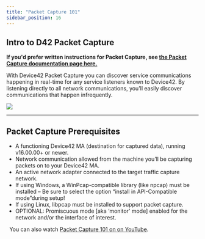 ```yaml
---
title: "Packet Capture 101"
sidebar_position: 16
---
```


## Intro to D42 Packet Capture

**If you'd prefer written instructions for Packet Capture, see [the Packet Capture documentation page here.](https://docs.device42.com/auto-discovery/packet-capture/)**

With Device42 Packet Capture you can discover service communications happening in real-time for any service listeners known to Device42. By listening directly to all network communications, you'll easily discover communications that happen infrequently.

<script src="https://fast.wistia.com/embed/medias/pz35w51w8t.jsonp" async></script>

<script src="https://fast.wistia.com/assets/external/E-v1.js" async></script>

![](https://fast.wistia.com/embed/medias/pz35w51w8t/swatch)

* * *

## Packet Capture Prerequisites

- A functioning Device42 MA (destination for captured data), running v16.00.00+ or newer.
- Network communication allowed from the machine you’ll be capturing packets on to your Device42 MA.
- An active network adapter connected to the target traffic capture network.
- If using Windows, a WinPcap-compatible library (like npcap) must be installed – Be sure to select the option “install in API-Compatible mode”during setup!
- If using Linux, libpcap must be installed to support packet capture.
- OPTIONAL: Promiscuous mode \[aka ‘monitor’ mode\] enabled for the network and/or the interface of interest.

  You can also watch [Packet Capture 101 on on YouTube](https://www.youtube.com/watch?v=y1U37Xc9V2k).
